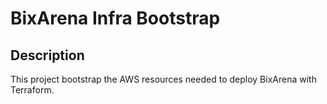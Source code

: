 # BixArena Infra Bootstrap

## Description

This project bootstrap the AWS resources needed to deploy BixArena with Terraform.
